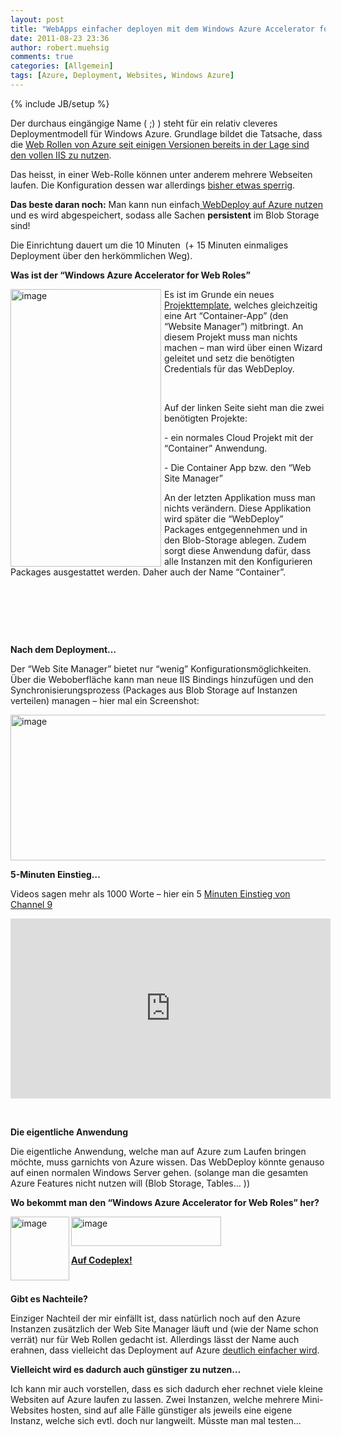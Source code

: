 ```yaml
---
layout: post
title: "WebApps einfacher deployen mit dem Windows Azure Accelerator for Web Roles"
date: 2011-08-23 23:36
author: robert.muehsig
comments: true
categories: [Allgemein]
tags: [Azure, Deployment, Websites, Windows Azure]
---
```

{% include JB/setup %}
<p>Der durchaus eingängige Name ( ;) ) steht für ein relativ cleveres Deploymentmodell für Windows Azure. Grundlage bildet die Tatsache, dass die <a href="http://blogs.msdn.com/b/windowsazure/archive/2010/12/02/new-full-iis-capabilities-differences-from-hosted-web-core.aspx">Web Rollen von Azure seit einigen Versionen bereits in der Lage sind den vollen IIS zu nutzen</a>.</p> <p>Das heisst, in einer Web-Rolle können unter anderem mehrere Webseiten laufen. Die Konfiguration dessen war allerdings <a href="http://blogs.msdn.com/b/avkashchauhan/archive/2011/01/01/windows-azure-how-to-define-virtual-directories-in-service-definition-csdef-for-your-site.aspx">bisher etwas sperrig</a>.</p> <p><strong>Das beste daran noch:</strong> Man kann nun einfach<u> WebDeploy auf Azure nutzen</u> und es wird abgespeichert, sodass alle Sachen <strong>persistent</strong> im Blob Storage sind!</p> <p>Die Einrichtung dauert um die 10 Minuten&nbsp; (+ 15 Minuten einmaliges Deployment über den herkömmlichen Weg).</p> <p><strong>Was ist der “Windows Azure Accelerator for Web Roles”</strong></p> <p><a href="{{BASE_PATH}}/assets/wp-images/image1341.png"><img style="background-image: none; border-right-width: 0px; margin: 0px 5px 0px 0px; padding-left: 0px; padding-right: 0px; display: inline; float: left; border-top-width: 0px; border-bottom-width: 0px; border-left-width: 0px; padding-top: 0px" title="image" border="0" alt="image" align="left" src="{{BASE_PATH}}/assets/wp-images/image_thumb523.png" width="241" height="444"></a>Es ist im Grunde ein neues <a href="http://waawebroles.codeplex.com/">Projekttemplate</a>, welches gleichzeitig eine Art “Container-App” (den “Website Manager”) mitbringt. An diesem Projekt muss man nichts machen – man wird über einen Wizard geleitet und setz die benötigten Credentials für das WebDeploy.</p> <p>&nbsp;</p> <p>Auf der linken Seite sieht man die zwei benötigten Projekte:</p> <p>- ein normales Cloud Projekt mit der “Container” Anwendung. </p> <p>- Die Container App bzw. den “Web Site Manager”</p> <p>An der letzten Applikation muss man nichts verändern. Diese Applikation wird später die “WebDeploy” Packages entgegennehmen und in den Blob-Storage ablegen. Zudem sorgt diese Anwendung dafür, dass alle Instanzen mit den Konfigurieren Packages ausgestattet werden. Daher auch der Name “Container”. </p> <p>&nbsp;</p> <p>&nbsp;</p> <p>&nbsp;</p> <p><strong>Nach dem Deployment…</strong></p> <p>Der “Web Site Manager” bietet nur “wenig” Konfigurationsmöglichkeiten. Über die Weboberfläche kann man neue IIS Bindings hinzufügen und den Synchronisierungsprozess (Packages aus Blob Storage auf Instanzen verteilen) managen – hier mal ein Screenshot:</p> <p><a href="{{BASE_PATH}}/assets/wp-images/image1342.png"><img style="background-image: none; border-right-width: 0px; padding-left: 0px; padding-right: 0px; display: inline; border-top-width: 0px; border-bottom-width: 0px; border-left-width: 0px; padding-top: 0px" title="image" border="0" alt="image" src="{{BASE_PATH}}/assets/wp-images/image_thumb524.png" width="559" height="233"></a></p> <p><strong>5-Minuten Einstieg…</strong></p> <p>Videos sagen mehr als 1000 Worte – hier ein 5 <a href="http://channel9.msdn.com/posts/Getting-Started-with-the-Windows-Azure-Accelerator-for-Web-Roles">Minuten Einstieg von Channel 9</a> </p><iframe style="width: 512px; height: 288px" src="http://channel9.msdn.com/posts/Getting-Started-with-the-Windows-Azure-Accelerator-for-Web-Roles/player?w=512&amp;h=288" frameborder="0" scrolling="no"></iframe> <p><strong></strong>&nbsp;</p> <p><strong>Die eigentliche Anwendung</strong></p> <p>Die eigentliche Anwendung, welche man auf Azure zum Laufen bringen möchte, muss garnichts von Azure wissen. Das WebDeploy könnte genauso auf einen normalen Windows Server gehen. (solange man die gesamten Azure Features nicht nutzen will (Blob Storage, Tables… ))</p> <p><strong>Wo bekommt man den “Windows Azure Accelerator for Web Roles” her?</strong></p> <p><a href="{{BASE_PATH}}/assets/wp-images/image1343.png"><img style="background-image: none; border-bottom: 0px; border-left: 0px; padding-left: 0px; padding-right: 0px; display: inline; float: left; border-top: 0px; border-right: 0px; padding-top: 0px" title="image" border="0" alt="image" align="left" src="{{BASE_PATH}}/assets/wp-images/image_thumb525.png" width="94" height="102"></a><a href="{{BASE_PATH}}/assets/wp-images/image1344.png"><img style="background-image: none; border-bottom: 0px; border-left: 0px; padding-left: 0px; padding-right: 0px; display: inline; border-top: 0px; border-right: 0px; padding-top: 0px" title="image" border="0" alt="image" src="{{BASE_PATH}}/assets/wp-images/image_thumb526.png" width="240" height="47"></a></p> <p><strong><u>Auf </u></strong><a href="http://waawebroles.codeplex.com/"><strong><u>Codeplex</u></strong></a><strong><u>!</u></strong></p> <p>&nbsp;</p> <p><strong>Gibt es Nachteile?</strong></p> <p>Einziger Nachteil der mir einfällt ist, dass natürlich noch auf den Azure Instanzen zusätzlich der Web Site Manager läuft und (wie der Name schon verrät) nur für Web Rollen gedacht ist. Allerdings lässt der Name auch erahnen, dass vielleicht das Deployment auf Azure <a href="{{BASE_PATH}}/2011/02/22/automatisiertes-deployment-auf-windows-azure-ber-einen-buildserver-via-powershell/">deutlich einfacher wird</a>.</p>   <p><strong>Vielleicht wird es dadurch auch günstiger zu nutzen…</strong></p> <p>Ich kann mir auch vorstellen, dass es sich dadurch eher rechnet viele kleine Websiten auf Azure laufen zu lassen. Zwei Instanzen, welche mehrere Mini-Websites hosten, sind auf alle Fälle günstiger als jeweils eine eigene Instanz, welche sich evtl. doch nur langweilt. Müsste man mal testen…</p>
